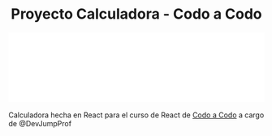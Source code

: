<h1 align="center"> Proyecto Calculadora - Codo a Codo </h1>

![](src/img/logo.png)

Calculadora hecha en React para el curso de React de [Codo a Codo](https://agenciadeaprendizaje.bue.edu.ar/codo-a-codo/) a cargo de @DevJumpProf